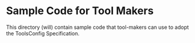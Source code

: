 Sample Code for Tool Makers
===========================

This directory (will) contain sample code that tool-makers can use to adopt the
ToolsConfig Specification.
